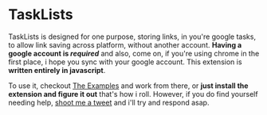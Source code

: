 TaskLists
===============
 TaskLists is designed for one purpose, storing links, in you're google tasks, to allow link saving across platform, without another account.
 **Having a google account is _required_** and also, come on, if you're using chrome in the first place, i hope you sync with your google account.
 This extension is **written entirely in javascript**.
 
 To use it, checkout [The Examples](./examples) and work from there, or **just install the extension and figure it out** that's how i roll.
 However, if you do find yourself needing help, [shoot me a tweet](http://twitter.com/b3ngr33ni3r) and i'll try and respond asap.
 